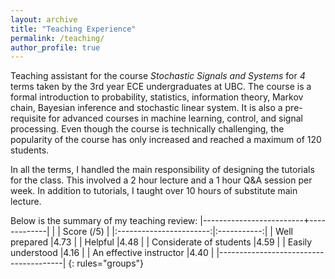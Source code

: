 ```yaml
---
layout: archive
title: "Teaching Experience"
permalink: /teaching/
author_profile: true
---
```

Teaching assistant for the course _Stochastic Signals and Systems_ for _4_ terms taken by the 3rd year ECE undergraduates at UBC. The course is a formal introduction to probability, statistics, information theory, Markov chain, Bayesian inference and stochastic linear system. It is also a pre-requisite for advanced courses in machine learning, control, and signal processing. Even though the course is technically challenging, the popularity of the course has only increased and reached a maximum of 120 students. 

In all the terms, I handled the main responsibility of designing the tutorials for the class. This involved a 2 hour lecture and a 1 hour Q&A session per week. In addition to tutorials, I taught over 10 hours of substitute main lecture.

Below is the summary of my teaching review:
|-------------------------+-------------|
|                         | Score (/5)  | 
|:-----------------------:|:-----------:|
| Well prepared           |4.73         |
| Helpful                 |4.48         |
| Considerate of students |4.59         |
| Easily understood       |4.16         |
| An effective instructor |4.40         |
|---------------------------------------|
{: rules="groups"}

